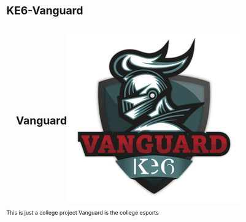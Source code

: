 # KE6-Vanguard

<html>
  <div style='padding:15px 25px; display: flex; align-items:center;'>
    <h1> Vanguard </h1>
    <img src='docs/Images/logo.png'>
  </div>
    This is just a college project
    Vanguard is the college esports
</html>
